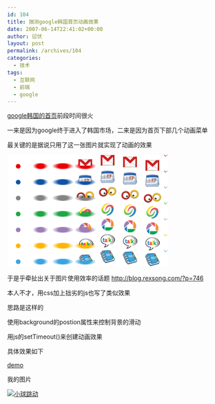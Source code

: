 ```yaml
---
id: 104
title: 揣测google韩国首页动画效果
date: 2007-06-14T22:41:02+00:00
author: 愆伏
layout: post
permalink: /archives/104
categories:
  - 技术
tags:
  - 互联网
  - 前端
  - google
---
```

 <a href="http://www.google.co.kr/ig?sp=korea&hl=ko" title="http://www.google.co.kr/ig?sp=korea&hl=ko" target="_blank">google韩国的首页</a>前段时间很火
  
一来是因为google终于进入了韩国市场，二来是因为首页下部几个动画菜单
  
最关键的是据说只用了这一张图片就实现了动画的效果
  
<a href="/wp-content/uploads/200706/14_224440_google.png" target="_blank"><img src="/wp-content/uploads/200706/14_224440_google.png" alt="/wp-content/uploads/200706/14_224440_google.png" /></a>

于是乎牵扯出关于图片使用效率的话题 <a href="http://blog.rexsong.com/?p=746" title="http://blog.rexsong.com/?p=746" target="_blank">http://blog.rexsong.com/?p=746 </a>

本人不才，用css加上拙劣的js也写了类似效果
  
思路是这样的
  
使用background的postion属性来控制背景的滑动
  
用js的setTimeout()来创建动画效果
  
具体效果如下
  
<a href="http://www.tortorse.com/demo/roll.html" title="http://www.tortorse.com/demo/roll.html" target="_blank">demo </a>

我的图片
  
<a href="http://www.tortorse.com/demo/images/ball.jpg  " target="_blank"><img src="http://www.tortorse.com/demo/images/ball.jpg " alt="小球跳动" /></a>